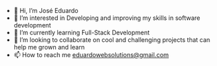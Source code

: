 - 👋 Hi, I’m José Eduardo
- 👀 I’m interested in Developing and improving my skills in software development
- 🌱 I’m currently learning Full-Stack Development
- 💞️ I’m looking to collaborate on cool and challenging projects that can help me grown and learn
- 📫 How to reach me eduardowebsolutions@gmail.com

<!---
EduardoWebSolutions/EduardoWebSolutions is a ✨ special ✨ repository because its `README.md` (this file) appears on your GitHub profile.
You can click the Preview link to take a look at your changes.
--->
